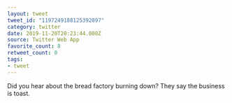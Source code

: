 ```yaml
---
layout: tweet
tweet_id: "1197249188125392897"
category: twitter
date: 2019-11-20T20:23:44.000Z
source: Twitter Web App
favorite_count: 8
retweet_count: 0
tags:
- tweet
---
```


Did you hear about the bread factory burning down? They say the business is toast.
